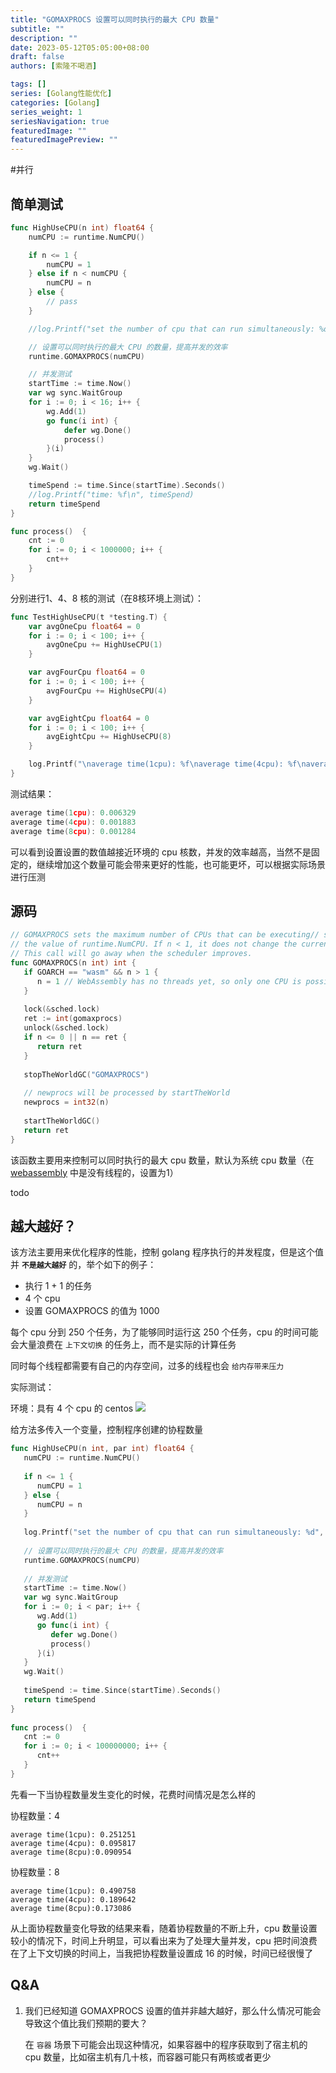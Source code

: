 ```yaml
---
title: "GOMAXPROCS 设置可以同时执行的最大 CPU 数量"
subtitle: ""
description: ""
date: 2023-05-12T05:05:00+08:00
draft: false
authors: [索隆不喝酒]

tags: []
series: [Golang性能优化]
categories: [Golang]
series_weight: 1
seriesNavigation: true
featuredImage: ""
featuredImagePreview: ""
---
```

<!--more-->
#并行

## 简单测试

```go {hl_lines=[15]}
func HighUseCPU(n int) float64 {
    numCPU := runtime.NumCPU()

    if n <= 1 {
        numCPU = 1
    } else if n < numCPU {
        numCPU = n
    } else {
        // pass
    }

    //log.Printf("set the number of cpu that can run simultaneously: %d", numCPU)

    // 设置可以同时执行的最大 CPU 的数量，提高并发的效率
    runtime.GOMAXPROCS(numCPU)

    // 并发测试
    startTime := time.Now()
    var wg sync.WaitGroup
    for i := 0; i < 16; i++ {
        wg.Add(1)
        go func(i int) {
            defer wg.Done()
            process()
        }(i)
    }
    wg.Wait()

    timeSpend := time.Since(startTime).Seconds()
    //log.Printf("time: %f\n", timeSpend)
    return timeSpend
}

func process()  {
    cnt := 0
    for i := 0; i < 1000000; i++ {
        cnt++
    }
}
```

分别进行1、4、8 核的测试（在8核环境上测试）：

```go
func TestHighUseCPU(t *testing.T) {
    var avgOneCpu float64 = 0
    for i := 0; i < 100; i++ {
        avgOneCpu += HighUseCPU(1)
    }

    var avgFourCpu float64 = 0
    for i := 0; i < 100; i++ {
        avgFourCpu += HighUseCPU(4)
    }

    var avgEightCpu float64 = 0
    for i := 0; i < 100; i++ {
        avgEightCpu += HighUseCPU(8)
    }

    log.Printf("\naverage time(1cpu): %f\naverage time(4cpu): %f\naverage time(8cpu):%f\n", avgOneCpu/100, avgFourCpu/100, avgEightCpu/100)
}
```

测试结果：

```go
average time(1cpu): 0.006329
average time(4cpu): 0.001883
average time(8cpu): 0.001284
```

可以看到设置设置的数值越接近环境的 cpu 核数，并发的效率越高，当然不是固定的，继续增加这个数量可能会带来更好的性能，也可能更坏，可以根据实际场景进行压测

## 源码

```go
// GOMAXPROCS sets the maximum number of CPUs that can be executing// simultaneously and returns the previous setting. It defaults to  
// the value of runtime.NumCPU. If n < 1, it does not change the current setting.  
// This call will go away when the scheduler improves.  
func GOMAXPROCS(n int) int {  
   if GOARCH == "wasm" && n > 1 {  
      n = 1 // WebAssembly has no threads yet, so only one CPU is possible.  
   }  
  
   lock(&sched.lock)  
   ret := int(gomaxprocs)  
   unlock(&sched.lock)  
   if n <= 0 || n == ret {  
      return ret  
   }  
  
   stopTheWorldGC("GOMAXPROCS")  
  
   // newprocs will be processed by startTheWorld  
   newprocs = int32(n)  
  
   startTheWorldGC()  
   return ret  
}
```

该函数主要用来控制可以同时执行的最大 cpu 数量，默认为系统 cpu 数量（在 [webassembly](https://webassembly.org/) 中是没有线程的，设置为1）

todo

## 越大越好？

该方法主要用来优化程序的性能，控制 golang 程序执行的并发程度，但是这个值并 **`不是越大越好`** 的，举个如下的例子：

- 执行 1 + 1 的任务
- 4 个 cpu
- 设置 GOMAXPROCS 的值为 1000

每个 cpu 分到 250 个任务，为了能够同时运行这 250 个任务，cpu 的时间可能会大量浪费在 `上下文切换` 的任务上，而不是实际的计算任务

同时每个线程都需要有自己的内存空间，过多的线程也会 `给内存带来压力`

实际测试：

环境：具有 4 个 cpu 的 centos
![](images/posts/Pasted%20image%2020230512075016.png)

给方法多传入一个变量，控制程序创建的协程数量
```go
func HighUseCPU(n int, par int) float64 {  
   numCPU := runtime.NumCPU()  
  
   if n <= 1 {  
      numCPU = 1  
   } else {  
      numCPU = n  
   }  
  
   log.Printf("set the number of cpu that can run simultaneously: %d", numCPU)  
  
   // 设置可以同时执行的最大 CPU 的数量，提高并发的效率  
   runtime.GOMAXPROCS(numCPU)  
  
   // 并发测试  
   startTime := time.Now()  
   var wg sync.WaitGroup  
   for i := 0; i < par; i++ {  
      wg.Add(1)  
      go func(i int) {  
         defer wg.Done()  
         process()  
      }(i)  
   }  
   wg.Wait()  
  
   timeSpend := time.Since(startTime).Seconds()  
   return timeSpend  
}  
  
func process()  {  
   cnt := 0  
   for i := 0; i < 100000000; i++ {  
      cnt++  
   }  
}
```


先看一下当协程数量发生变化的时候，花费时间情况是怎么样的

协程数量：4

```
average time(1cpu): 0.251251
average time(4cpu): 0.095817
average time(8cpu):0.090954
```

协程数量：8

```
average time(1cpu): 0.490758
average time(4cpu): 0.189642
average time(8cpu):0.173086
```

从上面协程数量变化导致的结果来看，随着协程数量的不断上升，cpu 数量设置较小的情况下，时间上升明显，可以看出来为了处理大量并发，cpu 把时间浪费在了上下文切换的时间上，当我把协程数量设置成 16 的时候，时间已经很慢了


## Q&A

1. 我们已经知道 GOMAXPROCS 设置的值并非越大越好，那么什么情况可能会导致这个值比我们预期的要大？

	在 `容器` 场景下可能会出现这种情况，如果容器中的程序获取到了宿主机的 cpu 数量，比如宿主机有几十核，而容器可能只有两核或者更少
